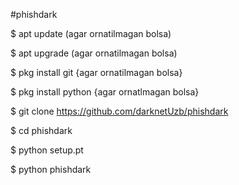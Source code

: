 #phishdark

$ apt update (agar ornatilmagan bolsa)

$ apt upgrade (agar ornatilmagan bolsa)

$ pkg install git {agar ornatilmagan bolsa}

$ pkg install python {agar ornatlmagan bolsa}

$ git clone https://github.com/darknetUzb/phishdark

$ cd phishdark

$ python setup.pt

$ python phishdark




